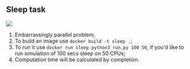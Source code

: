 Sleep task
--
[![](https://images.microbadger.com/badges/image/als23/sleep.svg)](https://microbadger.com/images/als23/sleep "Get your own image badge on microbadger.com")

1. Embarrassingly parallel problem;
2. To build an image use `docker build -t sleep .`;
3. To run it use `docker run sleep python3 run.py 100 50`,
if you'd like to run simulation of 100 secs sleep on 50 CPUs;
4. Computation time will be calculated by completion.
